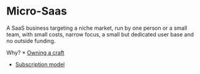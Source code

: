 # Micro-Saas

A SaaS business targeting a niche market, run by one person or a small team,
with small costs, narrow focus, a small but dedicated user base and no outside 
funding.

Why?
    * [Owning a craft](esqg)

* [Subscription model](qs3k)
